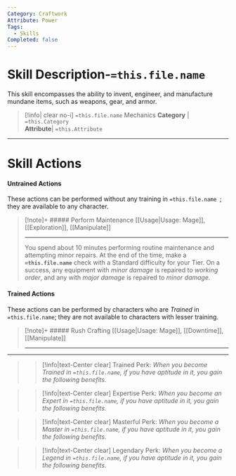 ```yaml
---
Category: Craftwork
Attribute: Power
Tags:
  - Skills
Completed: false
---
```

# Skill Description-`=this.file.name`
This skill encompasses the ability to invent, engineer, and manufacture mundane items, such as weapons, gear, and armor. 

>[!info| clear no-i] `=this.file.name` Mechanics
>**Category** | `=this.Category`   
>**Attribute**| `=this.Attribute`
- - -
# Skill Actions
#### Untrained Actions
These actions can be performed without any training in `=this.file.name `; they are available to any character. 
> [!note]+ ##### Perform Maintenance
> [[Usage\|Usage: Mage]], [[Exploration]], [[Manipulate]]
>- - -
> You spend about 10 minutes performing routine maintenance and attempting minor repairs. At the end of the time, make a **`=this.file.name`** check with a Standard difficulty for your Tier. On a success, any equipment with *minor damage* is repaired to *working order*, and any with *major damage* is repaired to *minor damage.*

#### Trained Actions
These actions can be performed by characters who are *Trained* in `=this.file.name`; they are not available to characters with lesser training.
> [!note]+ ##### Rush Crafting 
>[[Usage\|Usage: Mage]], [[Downtime]], [[Manipulate]]
>- - -

- - -
>> [!info|text-Center clear] Trained Perk: 
>> *When you become Trained in `=this.file.name`, if you have aptitude in it, you gain the following benefits.*
>> 

>> [!info|text-Center clear] Expertise Perk: 
>> *When you become an Expert in `=this.file.name`, if you have aptitude in it, you gain the following benefits.*
>> 

>> [!info|text-Center clear] Masterful Perk: 
>> *When you become a Master in `=this.file.name`, if you have aptitude in it, you gain the following benefits.*
>> 

>> [!info|text-Center clear] Legendary Perk: 
>> *When you become a Legend in `=this.file.name`, if you have aptitude in it, you gain the following benefits.*
>> 